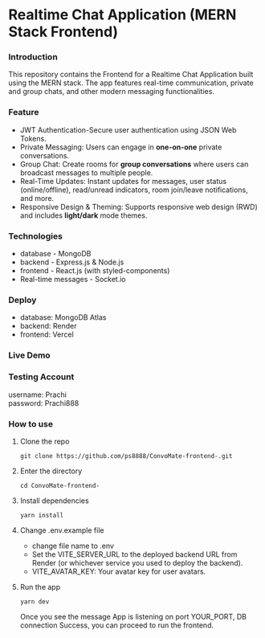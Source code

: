 # Realtime Chat Application (MERN Stack Frontend)

### Introduction
This repository contains the Frontend for a Realtime Chat Application built using the MERN stack. The app features real-time communication, private and group chats, and other modern messaging functionalities. 

### Feature
- JWT Authentication-Secure user authentication using JSON Web Tokens.
- Private Messaging: Users can engage in **one-on-one** private conversations.
- Group Chat: Create rooms for **group conversations** where users can broadcast messages to multiple people.
- Real-Time Updates: Instant updates for messages, user status (online/offline), read/unread indicators, room join/leave notifications, and more.
- Responsive Design & Theming: Supports responsive web design (RWD) and includes **light/dark** mode themes.

### Technologies
- database - MongoDB
- backend - Express.js & Node.js
- frontend - React.js (with styled-components)
- Real-time messages - Socket.io

### Deploy
- database: MongoDB Atlas
- backend: Render
- frontend: Vercel

### Live Demo


### Testing Account
username: Prachi  
password: Prachi888  

 

### How to use
1. Clone the repo
    ```
    git clone https://github.com/ps8888/ConvoMate-frontend-.git
    ```
2. Enter the directory
    ```
    cd ConvoMate-frontend-
    ```
3. Install dependencies
    ```
    yarn install
    ```
4. Change .env.example file
   - change file name to .env
   - Set the VITE_SERVER_URL to the deployed backend URL from Render (or whichever service you used to deploy the backend).
   - VITE_AVATAR_KEY: Your avatar key for user avatars.


5. Run the app   
    ```
    yarn dev
    ```
    Once you see the message App is listening on port YOUR_PORT, DB connection Success, you can proceed to run the frontend.



